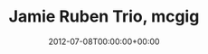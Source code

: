 ---
templateKey: event
guid: 08976f81-6eab-11ea-99c5-002590d1d1b0
date: 2012-07-08T00:00:00+00:00
eventTime: 'none'
title: Jamie Ruben Trio, mcgig
artist: Jamie Ruben Trio
city: Richmond Hill
venue: mcgig
group: Tim Shia
guests: Drew Birston, Tim Shia
---